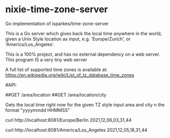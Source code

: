 # nixie-time-zone-server
Go implementation of isparkes/time-zone-server

This is a Go server which gives back the local time anywhere in the world, given a Unix Style location as input, e.g. 'Europe/Zurich', or 'America/Los_Angeles'.

This is a 100% project, and has no external dependency on a web server. This program IS a very tiny web server

A full list of supported time zones is available at: https://en.wikipedia.org/wiki/List_of_tz_database_time_zones

#API:

##GET /area/location ##GET /area/location/city

Gets the local time right now for the given TZ style input area and city n the format "yyyymmdd HHMMSS"

curl http://localhost:8081/Europe/Berlin
2021,12,06,03,31,44

curl http://localhost:8081/America/Los_Angeles
2021,12,05,18,31,44
